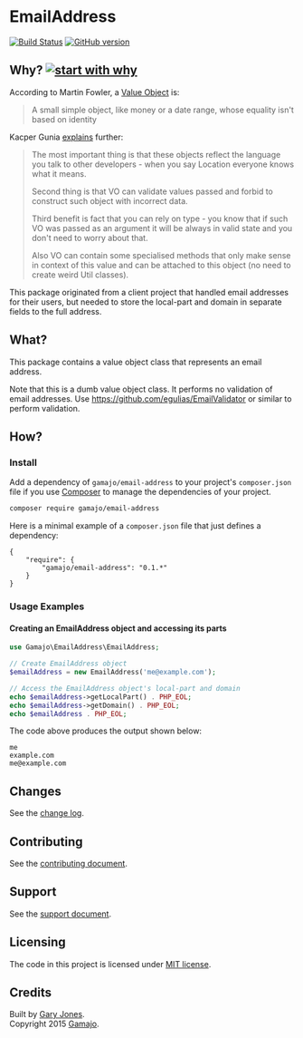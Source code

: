 # EmailAddress

[![Build Status](https://travis-ci.org/GaryJones/EmailAddress.svg?branch=develop)](https://travis-ci.org/GaryJones/EmailAddress) [![GitHub version](https://badge.fury.io/gh/GaryJones%2FEmailAddress.svg)](https://badge.fury.io/gh/GaryJones%2FEmailAddress)

## Why? [![start with why](https://img.shields.io/badge/start%20with-why%3F-brightgreen.svg?style=flat)](http://www.ted.com/talks/simon_sinek_how_great_leaders_inspire_action)

According to Martin Fowler, a [Value Object](http://martinfowler.com/bliki/ValueObject.html) is:

> A small simple object, like money or a date range, whose equality isn't based on identity

Kacper Gunia [explains](https://kacper.gunia.me/ddd-building-blocks-in-php-value-object/) further:

> The most important thing is that these objects reflect the language you talk to other developers - when you say Location everyone knows what it means.
>
> Second thing is that VO can validate values passed and forbid to construct such object with incorrect data.
>
> Third benefit is fact that you can rely on type - you know that if such VO was passed as an argument it will be always in valid state and you don't need to worry about that.
>
> Also VO can contain some specialised methods that only make sense in context of this value and can be attached to this object (no need to create weird Util classes).

This package originated from a client project that handled email addresses for their users, but needed to store the local-part and domain in separate fields to the full address.
  
## What?

This package contains a value object class that represents an email address.

Note that this is a dumb value object class. It performs no validation of email addresses. Use https://github.com/egulias/EmailValidator or similar to perform validation.

## How?

### Install

Add a dependency of `gamajo/email-address` to your project's `composer.json` file if you use [Composer](http://getcomposer.org/) to manage the dependencies of your project.

```sh
composer require gamajo/email-address
```

Here is a minimal example of a `composer.json` file that just defines a dependency:

    {
        "require": {
            "gamajo/email-address": "0.1.*"
        }
    }

### Usage Examples

#### Creating an EmailAddress object and accessing its parts

```php
use Gamajo\EmailAddress\EmailAddress;

// Create EmailAddress object
$emailAddress = new EmailAddress('me@example.com');

// Access the EmailAddress object's local-part and domain
echo $emailAddress->getLocalPart() . PHP_EOL;
echo $emailAddress->getDomain() . PHP_EOL;
echo $emailAddress . PHP_EOL;
```

The code above produces the output shown below:

    me
    example.com
    me@example.com

## Changes

See the [change log](CHANGELOG.md).

## Contributing

See the [contributing document](.github/CONTRIBUTING.md).

## Support

See the [support document](.github/SUPPORT.md).

## Licensing

The code in this project is licensed under [MIT license](LICENSE).

## Credits

Built by [Gary Jones](https://twitter.com/GaryJ).  
Copyright 2015 [Gamajo](http://gamajo.com/).
